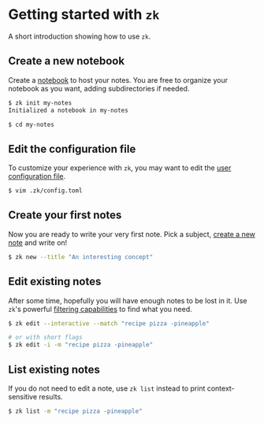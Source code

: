# Getting started with `zk`

A short introduction showing how to use `zk`.

## Create a new notebook

Create a [notebook](notebook.md) to host your notes. You are free to organize your notebook as you want, adding subdirectories if needed.

```sh
$ zk init my-notes
Initialized a notebook in my-notes

$ cd my-notes
```

## Edit the configuration file

To customize your experience with `zk`, you may want to edit the [user configuration file](config.md).

```sh
$ vim .zk/config.toml
```

## Create your first notes

Now you are ready to write your very first note. Pick a subject, [create a new note](note-creation.md) and write on!

```sh
$ zk new --title "An interesting concept"
```

## Edit existing notes

After some time, hopefully you will have enough notes to be lost in it. Use `zk`'s powerful [filtering capabilities](note-filtering.md) to find what you need.

```sh
$ zk edit --interactive --match "recipe pizza -pineapple"

# or with short flags
$ zk edit -i -m "recipe pizza -pineapple"
```

## List existing notes

If you do not need to edit a note, use `zk list` instead to print context-sensitive results.

```sh
$ zk list -m "recipe pizza -pineapple"
```
